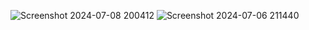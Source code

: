 ![Screenshot 2024-07-08 200412](https://github.com/user-attachments/assets/df06227e-7e12-4a1d-a6b3-78cc9060c8d6)
![Screenshot 2024-07-06 211440](https://github.com/user-attachments/assets/b4037313-a5c2-4576-a7f9-fe05f13c203d)
